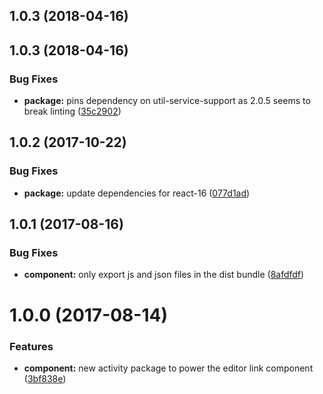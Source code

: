 <a name="1.0.3"></a>
## 1.0.3 (2018-04-16)



<a name="1.0.3"></a>
## 1.0.3 (2018-04-16)


### Bug Fixes

* **package:** pins dependency on util-service-support as 2.0.5 seems to break linting ([35c2902](https://bitbucket.org/atlassian/atlaskit/commits/35c2902))



<a name="1.0.2"></a>
## 1.0.2 (2017-10-22)


### Bug Fixes

* **package:** update dependencies for react-16 ([077d1ad](https://bitbucket.org/atlassian/atlaskit/commits/077d1ad))



<a name="1.0.1"></a>
## 1.0.1 (2017-08-16)


### Bug Fixes

* **component:** only export js and json files in the dist bundle ([8afdfdf](https://bitbucket.org/atlassian/atlaskit/commits/8afdfdf))



<a name="1.0.0"></a>
# 1.0.0 (2017-08-14)


### Features

* **component:** new activity package to power the editor link component ([3bf838e](https://bitbucket.org/atlassian/atlaskit/commits/3bf838e))



